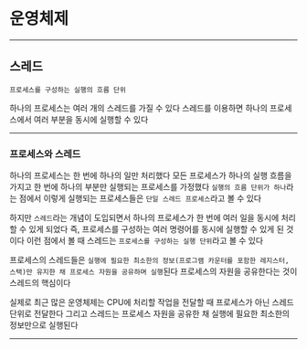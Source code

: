 # 운영체제
---
## 스레드
```
프로세스를 구성하는 실행의 흐름 단위
```
하나의 프로세스는 여러 개의 스레드를 가질 수 있다
스레드를 이용하면 하나의 프로세스에서 여러 부분을 동시에 실행할 수 있다

---
### 프로세스와 스레드
하나의 프로세스는 한 번에 하나의 일만 처리했다
모든 프로세스가 하나의 실행 흐름을 가지고 한 번에 하나의 부분만 실행되는 프로세스를 가정했다
`실행의 흐름 단위가 하나`라는 점에서 이렇게 실행되는 프로세스들은 `단일 스레드 프로세스`라고 볼 수 있다

하지만 `스레드`라는 개념이 도입되면서 하나의 프로세스가 한 번에 여러 일을 동시에 처리할 수 있게 되었다
즉, 프로세스를 구성하는 여러 명령어를 동시에 실행할 수 있게 된 것이다
이런 점에서 볼 때 스레드는 `프로세스를 구성하는 실행 단위`라고 볼 수 있다

프로세스의 스레드들은 `실행에 필요한 최소한의 정보(프로그램 카운터를 포함한 레지스터, 스택)만 유지한 채 프로세스 자원을 공유하며 실행`된다
프로세스의 자원을 공유한다는 것이 스레드의 핵심이다

실제로 최근 많은 운영체제는 CPU에 처리할 작업을 전달할 때 프로세스가 아닌 스레드 단위로 전달한다
그리고 스레드는 프로세스 자원을 공유한 채 실행에 필요한 최소한의 정보만으로 실행된다

---